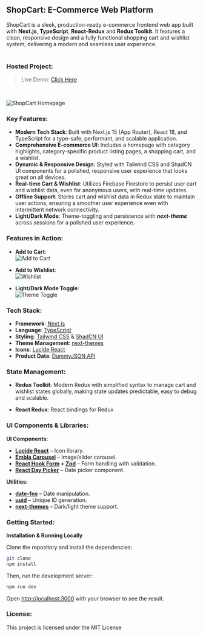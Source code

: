 ## ShopCart: E-Commerce Web Platform

ShopCart is a sleek, production-ready e-commerce frontend web app built with **Next.js**, **TypeScript**, **React-Redux** and **Redux Toolkit**. It features a clean, responsive design and a fully functional shopping cart and wishlist system, delivering a modern and seamless user experience.
<br/>
<br/>
### Hosted Project:
  > Live Demo: [Click Here ](https://ecommerce-shopping-app-lilac.vercel.app)
<br/>

![ShopCart Homepage](https://storage.googleapis.com/studioprod-55291.appspot.com/6c6c5963-718c-4573-8951-6979e953835f/projects/cqjmp7i48i/github_readme_shopcart.png)

### Key Features:

*   **Modern Tech Stack**: Built with Next.js 15 (App Router), React 18, and TypeScript for a type-safe, performant, and scalable application.
*   **Comprehensive E-commerce UI**: Includes a homepage with category highlights, category-specific product listing pages, a shopping cart, and a wishlist.
*   **Dynamic & Responsive Design**: Styled with Tailwind CSS and ShadCN UI components for a polished, responsive user experience that looks great on all devices.
*   **Real-time Cart & Wishlist**: Utilizes Firebase Firestore to persist user cart and wishlist data, even for anonymous users, with real-time updates.
*   **Offline Support**: Stores cart and wishlist data in Redux state to maintain user actions, ensuring a smoother user experience even with intermittent network connectivity.
*   **Light/Dark Mode**: Theme-toggling and persistence with ***next-theme*** across sessions for a polished user experience.

### Features in Action:

- **Add to Cart**:  
  ![Add to Cart](public/add-to-cart.gif)  

- **Add to Wishlist**:  
  ![Wishlist](public/wishlist.gif)  

- **Light/Dark Mode Toggle**:  
  ![Theme Toggle](public/theme-toggle.gif)  

### Tech Stack:

*   **Framework**: [Next.js](https://nextjs.org/)
*   **Language**: [TypeScript](https://www.typescriptlang.org/)
*   **Styling**: [Tailwind CSS](https://tailwindcss.com/) & [ShadCN UI](https://ui.shadcn.com/)
*   **Theme Management**: [next-themes](https://github.com/pacocoursey/next-themes)
*   **Icons**: [Lucide React](https://lucide.dev/guide/packages/lucide-react)
*   **Product Data**: [DummyJSON API](https://dummyjson.com/)


### State Management: 

*  **Redux Toolkit**: Modern Redux with simplified syntax to manage cart and wishlist states globally, making state updates predictable, easy to debug and scalable.

*  **React Redux**: React bindings for Redux


### UI Components & Libraries:

**UI Components:**

- **[Lucide React](https://lucide.dev/guide/packages/lucide-react)** – Icon library.  
- **[Embla Carousel](https://www.embla-carousel.com/)** – Image/slider carousel.   
- **[React Hook Form](https://react-hook-form.com/) + [Zod](https://zod.dev/)** – Form handling with validation.  
- **[React Day Picker](https://react-day-picker.js.org/)** – Date picker component.  

**Utilities:**
 
- **[date-fns](https://date-fns.org/)** – Date manipulation.  
- **[uuid](https://www.npmjs.com/package/uuid)** – Unique ID generation.  
- **[next-themes](https://github.com/pacocoursey/next-themes)** – Dark/light theme support.


### Getting Started:

<!-- **1. Firebase Setup**

This project requires a Firebase project to handle the cart and wishlist functionality.

1.  Go to the [Firebase Console](https://console.firebase.google.com/) and create a new project.
2.  In your project, navigate to the **Build** section and click on **Firestore Database**.
3.  Click **Create database** and start in **test mode**. This is crucial for the application to have read/write access.
4.  Go to your Project Settings (click the gear icon) and find your web app's Firebase configuration object.
5.  Copy these credentials into the `.env` file in the root of this project, following the format provided in the file. -->
**Installation & Running Locally**

  Clone the repository and install the dependencies:

```bash
git clone 
npm install
```

Then, run the development server:

```bash
npm run dev
```

Open [http://localhost:3000](http://localhost:3000) with your browser to see the result.


### License: 
This project is licensed under the MIT License
